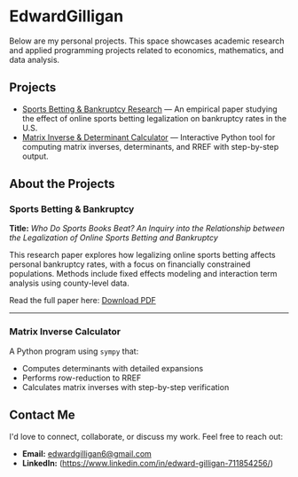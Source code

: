 # EdwardGilligan

Below are my personal projects. This space showcases academic research and applied programming projects related to economics, mathematics, and data analysis.

## Projects

- [Sports Betting & Bankruptcy Research](Who%20Do%20Sports%20Books%20Beat%20(1).pdf) — An empirical paper studying the effect of online sports betting legalization on bankruptcy rates in the U.S.
- [Matrix Inverse & Determinant Calculator](matrixinvdetrrefcalc.py) — Interactive Python tool for computing matrix inverses, determinants, and RREF with step-by-step output.

##  About the Projects

###  Sports Betting & Bankruptcy

**Title:** *Who Do Sports Books Beat? An Inquiry into the Relationship between the Legalization of Online Sports Betting and Bankruptcy*  

This research paper explores how legalizing online sports betting affects personal bankruptcy rates, with a focus on financially constrained populations. Methods include fixed effects modeling and interaction term analysis using county-level data.

Read the full paper here: [Download PDF](Who%20Do%20Sports%20Books%20Beat%20(1).pdf)

---

###  Matrix Inverse Calculator

A Python program using `sympy` that:

- Computes determinants with detailed expansions  
- Performs row-reduction to RREF  
- Calculates matrix inverses with step-by-step verification  

## Contact Me

I'd love to connect, collaborate, or discuss my work. Feel free to reach out:

- **Email:** [edwardgilligan6@gmail.com](mailto:edwardgilligan6@gmail.com)  
- **LinkedIn:** (https://www.linkedin.com/in/edward-gilligan-711854256/) 

